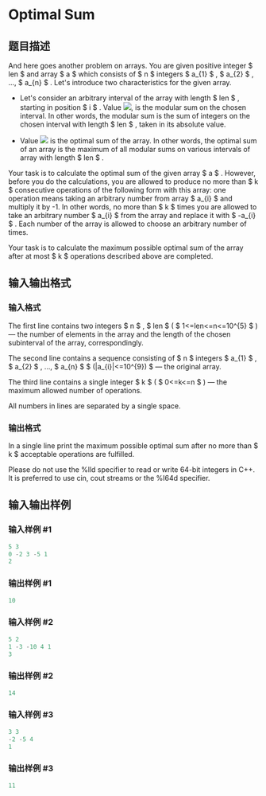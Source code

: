 # Optimal Sum

## 题目描述

And here goes another problem on arrays. You are given positive integer $ len $ and array $ a $ which consists of $ n $ integers $ a_{1} $ , $ a_{2} $ , ..., $ a_{n} $ . Let's introduce two characteristics for the given array.

- Let's consider an arbitrary interval of the array with length $ len $ , starting in position $ i $ . Value ![](https://cdn.luogu.com.cn/upload/vjudge_pic/CF182C/a67922122e1d38581ab8c091ae9897d972811ca1.png), is the modular sum on the chosen interval. In other words, the modular sum is the sum of integers on the chosen interval with length $ len $ , taken in its absolute value.

- Value ![](https://cdn.luogu.com.cn/upload/vjudge_pic/CF182C/93dd358f9082d67d4f803ced64f412bb80cdf4c2.png) is the optimal sum of the array. In other words, the optimal sum of an array is the maximum of all modular sums on various intervals of array with length $ len $ .

Your task is to calculate the optimal sum of the given array $ a $ . However, before you do the calculations, you are allowed to produce no more than $ k $ consecutive operations of the following form with this array: one operation means taking an arbitrary number from array $ a_{i} $ and multiply it by -1. In other words, no more than $ k $ times you are allowed to take an arbitrary number $ a_{i} $ from the array and replace it with $ -a_{i} $ . Each number of the array is allowed to choose an arbitrary number of times.

Your task is to calculate the maximum possible optimal sum of the array after at most $ k $ operations described above are completed.

## 输入输出格式

### 输入格式

The first line contains two integers $ n $ , $ len $ ( $ 1<=len<=n<=10^{5} $ ) — the number of elements in the array and the length of the chosen subinterval of the array, correspondingly.

The second line contains a sequence consisting of $ n $ integers $ a_{1} $ , $ a_{2} $ , ..., $ a_{n} $ $ (|a_{i}|<=10^{9}) $ — the original array.

The third line contains a single integer $ k $ ( $ 0<=k<=n $ ) — the maximum allowed number of operations.

All numbers in lines are separated by a single space.

### 输出格式

In a single line print the maximum possible optimal sum after no more than $ k $ acceptable operations are fulfilled.

Please do not use the %lld specifier to read or write 64-bit integers in С++. It is preferred to use cin, cout streams or the %I64d specifier.

## 输入输出样例

### 输入样例 #1

```cpp
5 3
0 -2 3 -5 1
2

```
### 输出样例 #1

```cpp
10

```
### 输入样例 #2

```cpp
5 2
1 -3 -10 4 1
3

```
### 输出样例 #2

```cpp
14

```
### 输入样例 #3

```cpp
3 3
-2 -5 4
1

```
### 输出样例 #3

```cpp
11

```
